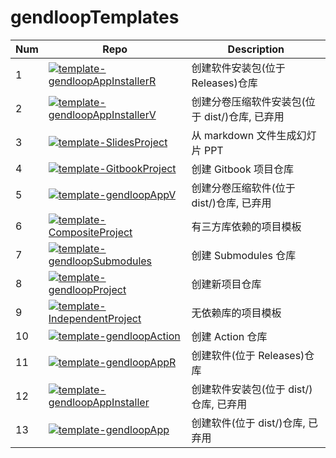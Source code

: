 # gendloopTemplates

| **Num** | **Repo** | **Description** |
| ---- | ---- | ---- |
| 1 | [![template-gendloopAppInstallerR](https://img.shields.io/static/v1?label=Template&message=template-gendloopAppInstallerR&color=blue)](https://github.com/gendloop/template-gendloopAppInstallerR)| 创建软件安装包(位于 Releases)仓库 |
| 2 | [![template-gendloopAppInstallerV](https://img.shields.io/static/v1?label=Template&message=template-gendloopAppInstallerV&color=blue)](https://github.com/gendloop/template-gendloopAppInstallerV)| 创建分卷压缩软件安装包(位于 dist/)仓库, 已弃用 |
| 3 | [![template-SlidesProject](https://img.shields.io/static/v1?label=Template&message=template-SlidesProject&color=blue)](https://github.com/gendloop/template-SlidesProject)| 从 markdown 文件生成幻灯片 PPT |
| 4 | [![template-GitbookProject](https://img.shields.io/static/v1?label=Template&message=template-GitbookProject&color=blue)](https://github.com/gendloop/template-GitbookProject)| 创建 Gitbook 项目仓库 |
| 5 | [![template-gendloopAppV](https://img.shields.io/static/v1?label=Template&message=template-gendloopAppV&color=blue)](https://github.com/gendloop/template-gendloopAppV)| 创建分卷压缩软件(位于 dist/)仓库, 已弃用 |
| 6 | [![template-CompositeProject](https://img.shields.io/static/v1?label=Template&message=template-CompositeProject&color=blue)](https://github.com/gendloop/template-CompositeProject)| 有三方库依赖的项目模板 |
| 7 | [![template-gendloopSubmodules](https://img.shields.io/static/v1?label=Template&message=template-gendloopSubmodules&color=blue)](https://github.com/gendloop/template-gendloopSubmodules)| 创建 Submodules 仓库 |
| 8 | [![template-gendloopProject](https://img.shields.io/static/v1?label=Template&message=template-gendloopProject&color=blue)](https://github.com/gendloop/template-gendloopProject)| 创建新项目仓库 |
| 9 | [![template-IndependentProject](https://img.shields.io/static/v1?label=Template&message=template-IndependentProject&color=blue)](https://github.com/gendloop/template-IndependentProject)| 无依赖库的项目模板 |
| 10 | [![template-gendloopAction](https://img.shields.io/static/v1?label=Template&message=template-gendloopAction&color=blue)](https://github.com/gendloop/template-gendloopAction)| 创建 Action 仓库 |
| 11 | [![template-gendloopAppR](https://img.shields.io/static/v1?label=Template&message=template-gendloopAppR&color=blue)](https://github.com/gendloop/template-gendloopAppR)| 创建软件(位于 Releases)仓库 |
| 12 | [![template-gendloopAppInstaller](https://img.shields.io/static/v1?label=Template&message=template-gendloopAppInstaller&color=blue)](https://github.com/gendloop/template-gendloopAppInstaller)| 创建软件安装包(位于 dist/)仓库, 已弃用 |
| 13 | [![template-gendloopApp](https://img.shields.io/static/v1?label=Template&message=template-gendloopApp&color=blue)](https://github.com/gendloop/template-gendloopApp)| 创建软件(位于 dist/)仓库, 已弃用 |
